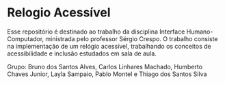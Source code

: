 # Relogio Acessível 
Esse repositório é destinado ao trabalho da disciplina Interface Humano-Computador, ministrada pelo professor Sérgio Crespo. O trabalho consiste na implementação de um relógio acessível, trabalhando os conceitos de acessibilidade e inclusão estudados em sala de aula.

Grupo: Bruno dos Santos Alves, Carlos Linhares Machado, Humberto Chaves Junior, Layla Sampaio, Pablo Montel e Thiago dos Santos Silva 
